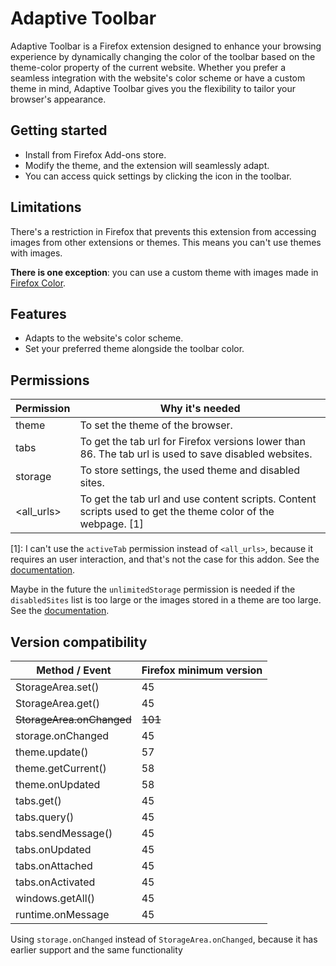 # Adaptive Toolbar

Adaptive Toolbar is a Firefox extension designed to enhance your browsing experience by dynamically changing the color of the toolbar based on the theme-color property of the current website. Whether you prefer a seamless integration with the website's color scheme or have a custom theme in mind, Adaptive Toolbar gives you the flexibility to tailor your browser's appearance.

## Getting started

- Install from Firefox Add-ons store.
- Modify the theme, and the extension will seamlessly adapt.
- You can access quick settings by clicking the icon in the toolbar.

## Limitations

There's a restriction in Firefox that prevents this extension from accessing images from other extensions or themes. This means you can't use themes with images. 

**There is one exception**: you can use a custom theme with images made in [Firefox Color](https://color.firefox.com/).

## Features

- Adapts to the website's color scheme.
- Set your preferred theme alongside the toolbar color.

## Permissions

| Permission | Why it's needed |
|------------|-----------------|
| theme      | To set the theme of the browser. |
| tabs       | To get the tab url for Firefox versions lower than 86. The tab url is used to save disabled websites. |
| storage    | To store settings, the used theme and disabled sites. |
| <all_urls> | To get the tab url and use content scripts. Content scripts used to get the theme color of the webpage. [1] |

[1]: I can't use the `activeTab` permission instead of `<all_urls>`, because it requires an user interaction, and that's not the case for this addon. See the [documentation](https://developer.mozilla.org/en-US/docs/Mozilla/Add-ons/WebExtensions/manifest.json/permissions#activetab_permission).

Maybe in the future the `unlimitedStorage` permission is needed if the `disabledSites` list is too large or the images stored in a theme are too large. See the [documentation](https://developer.mozilla.org/en-US/docs/Mozilla/Add-ons/WebExtensions/API/storage/local).

## Version compatibility

| Method / Event            | Firefox minimum version     |
|---------------------------|-----------------------------|
| StorageArea.set()         | 45                          |
| StorageArea.get()         | 45                          |
| ~~StorageArea.onChanged~~ | ~~101~~                     |
| storage.onChanged         | 45                          |
| theme.update()            | 57                          |
| theme.getCurrent()        | 58                          |
| theme.onUpdated           | 58                          |
| tabs.get()                | 45                          |
| tabs.query()              | 45                          |
| tabs.sendMessage()        | 45                          |
| tabs.onUpdated            | 45                          |
| tabs.onAttached           | 45                          |
| tabs.onActivated          | 45                          |
| windows.getAll()          | 45                          |
| runtime.onMessage         | 45                          |

Using `storage.onChanged` instead of `StorageArea.onChanged`, because it has earlier support and the same functionality
